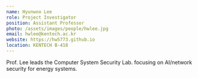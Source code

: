 ```yaml
---
name: Hyunwoo Lee
role: Project Investigator
position: Assistant Professor
photo: /assets/images/people/hwlee.jpg
email: hwlee@kentech.ac.kr
website: https://hw5773.github.io
location: KENTECH B-418
---
```

Prof. Lee leads the Computer System Security Lab. focusing on AI/network security for energy systems.
